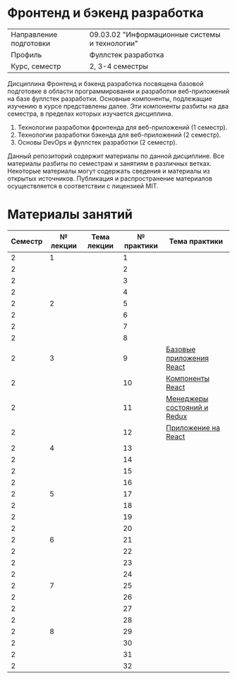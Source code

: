 # Фронтенд и бэкенд разработка
|||
|---|---|
|Направление подготовки|09.03.02 "Информационные системы и технологии"|
|Профиль|Фуллстек разработка|
|Курс, семестр|2, 3-4 семестры|

Дисциплина Фронтенд и бэкенд разработка посвящена базовой подготовке в области программированяи и разработки веб-приложений на базе фуллстек разработки. Основные компоненты, подлежащие изучению в курсе представлены далее. Эти компоненты разбиты на два семестра, в пределах которых изучается дисциплина. 
1. Технологии разработки фронтенда для веб-приложений (1 семестр).
2. Технологии разработки бэкенда для веб-приложений (2 семестр).
3. Основы DevOps и фуллстек разработки (2 семестр).

Данный репозиторий содержит материалы по данной дисциплине. Все материалы разбиты по семестрам и занятиям в различных ветках. Некоторые материалы могут содержать сведения и материалы из открытых источников. Публикация и распространение материалов осуществляется в соответствии с лицензией MIT.

# Материалы занятий

|Семестр|№ лекции|Тема лекции|№ практики|Тема практики|
|---|---|---|---|---|
|2|1||1|[](https://github.com/astafiev-rustam/frontend-and-backend-development/tree/Practice-2-1)|
|2|||2|[](https://github.com/astafiev-rustam/frontend-and-backend-development/tree/Practice-2-2)|
|2|||3|[](https://github.com/astafiev-rustam/frontend-and-backend-development/tree/Practice-2-3)|
|2|||4|[](https://github.com/astafiev-rustam/frontend-and-backend-development/tree/Practice-2-4)|
|2|2||5|[](https://github.com/astafiev-rustam/frontend-and-backend-development/tree/Practice-2-5)|
|2|||6|[](https://github.com/astafiev-rustam/frontend-and-backend-development/tree/Practice-2-6)|
|2|||7|[](https://github.com/astafiev-rustam/frontend-and-backend-development/tree/Practice-2-7)|
|2|||8|[](https://github.com/astafiev-rustam/frontend-and-backend-development/tree/Practice-2-8)|
|2|3||9|[Базовые приложения React](https://github.com/astafiev-rustam/frontend-and-backend-development/tree/Practice-2-9)|
|2|||10|[Компоненты React](https://github.com/astafiev-rustam/frontend-and-backend-development/tree/Practice-2-10)|
|2|||11|[Менеджеры состояний и Redux](https://github.com/astafiev-rustam/frontend-and-backend-development/tree/Practice-2-11)|
|2|||12|[Приложение на React](https://github.com/astafiev-rustam/frontend-and-backend-development/tree/Practice-2-12)|
|2|4||13|[](https://github.com/astafiev-rustam/frontend-and-backend-development/tree/Practice-2-13)|
|2|||14|[](https://github.com/astafiev-rustam/frontend-and-backend-development/tree/Practice-2-14)|
|2|||15|[](https://github.com/astafiev-rustam/frontend-and-backend-development/tree/Practice-2-15)|
|2|||16|[](https://github.com/astafiev-rustam/frontend-and-backend-development/tree/Practice-2-16)|
|2|5||17|[](https://github.com/astafiev-rustam/frontend-and-backend-development/tree/Practice-2-17)|
|2|||18|[](https://github.com/astafiev-rustam/frontend-and-backend-development/tree/Practice-2-18)|
|2|||19|[](https://github.com/astafiev-rustam/frontend-and-backend-development/tree/Practice-2-19)|
|2|||20|[](https://github.com/astafiev-rustam/frontend-and-backend-development/tree/Practice-2-20)|
|2|6||21|[](https://github.com/astafiev-rustam/frontend-and-backend-development/tree/Practice-2-21)|
|2|||22|[](https://github.com/astafiev-rustam/frontend-and-backend-development/tree/Practice-2-22)|
|2|||23|[](https://github.com/astafiev-rustam/frontend-and-backend-development/tree/Practice-2-23)|
|2|||24|[](https://github.com/astafiev-rustam/frontend-and-backend-development/tree/Practice-2-24)|
|2|7||25|[](https://github.com/astafiev-rustam/frontend-and-backend-development/tree/Practice-2-25)|
|2|||26|[](https://github.com/astafiev-rustam/frontend-and-backend-development/tree/Practice-2-26)|
|2|||27|[](https://github.com/astafiev-rustam/frontend-and-backend-development/tree/Practice-2-27)|
|2|||28|[](https://github.com/astafiev-rustam/frontend-and-backend-development/tree/Practice-2-28)|
|2|8||29|[](https://github.com/astafiev-rustam/frontend-and-backend-development/tree/Practice-2-29)|
|2|||30|[](https://github.com/astafiev-rustam/frontend-and-backend-development/tree/Practice-2-30)|
|2|||31|[](https://github.com/astafiev-rustam/frontend-and-backend-development/tree/Practice-2-31)|
|2|||32|[](https://github.com/astafiev-rustam/frontend-and-backend-development/tree/Practice-2-32)|
